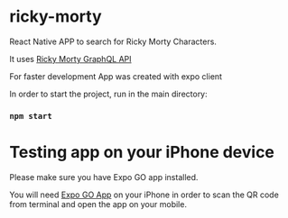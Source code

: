# ricky-morty

React Native APP to search for Ricky Morty Characters.

It uses [Ricky Morty GraphQL API](https://rickandmortyapi.com/documentation/#graphql)

For faster development App was created with expo client 

In order to start the project, run in the main directory:
### `npm start`

# Testing app on your iPhone device

Please make sure you have Expo GO app installed.

You will need [Expo GO App](https://apps.apple.com/us/app/expo-go/id982107779) on your iPhone in order to scan the QR code from terminal and open the app on your mobile. 
